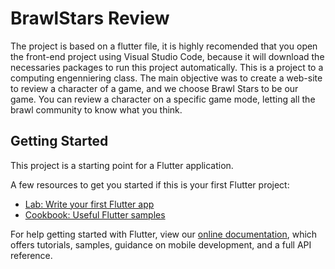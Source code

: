 # BrawlStars Review

The project is based on a flutter file, it is highly recomended that you open the front-end project using Visual Studio Code, because it will download the necessaries packages to run this project automatically.
This is a project to a computing engenniering class.
The main objective was to create a web-site to review a character of a game, and we choose Brawl Stars to be our game. You can review a character on a specific game mode, letting all the brawl community to know what you think. 

## Getting Started

This project is a starting point for a Flutter application.

A few resources to get you started if this is your first Flutter project:

- [Lab: Write your first Flutter app](https://flutter.dev/docs/get-started/codelab)
- [Cookbook: Useful Flutter samples](https://flutter.dev/docs/cookbook)

For help getting started with Flutter, view our
[online documentation](https://flutter.dev/docs), which offers tutorials,
samples, guidance on mobile development, and a full API reference.

